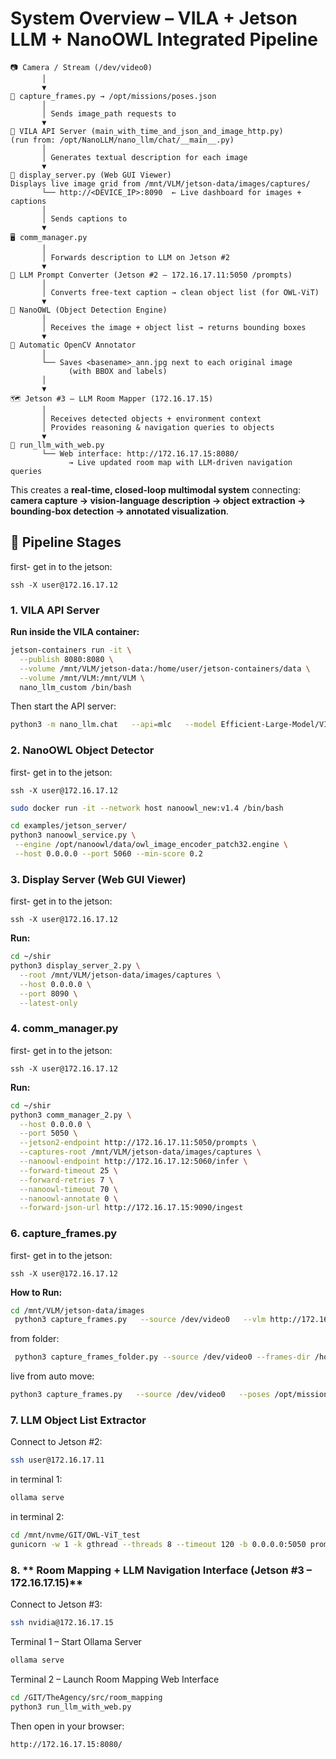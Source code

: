 # **System Overview – VILA + Jetson LLM + NanoOWL Integrated Pipeline**

```
📷 Camera / Stream (/dev/video0)
       │
       ▼
🧩 capture_frames.py → /opt/missions/poses.json
       │
       │ Sends image_path requests to
       ▼
🧠 VILA API Server (main_with_time_and_json_and_image_http.py)
(run from: /opt/NanoLLM/nano_llm/chat/__main__.py)
       │
       │ Generates textual description for each image
       ▼
🌈 display_server.py (Web GUI Viewer)
Displays live image grid from /mnt/VLM/jetson-data/images/captures/
       └── http://<DEVICE_IP>:8090  ← Live dashboard for images + captions
       │
       │ Sends captions to
       ▼
🖥️ comm_manager.py 
       │
       │ Forwards description to LLM on Jetson #2 
       ▼
🧠 LLM Prompt Converter (Jetson #2 – 172.16.17.11:5050 /prompts)
       │
       │ Converts free-text caption → clean object list (for OWL-ViT)
       ▼
🤖 NanoOWL (Object Detection Engine)
       │
       │ Receives the image + object list → returns bounding boxes
       ▼
🎨 Automatic OpenCV Annotator
       │
       └── Saves <basename>_ann.jpg next to each original image
             (with BBOX and labels)
       │
       ▼
🗺️ Jetson #3 – LLM Room Mapper (172.16.17.15)
       │
       │ Receives detected objects + environment context
       │ Provides reasoning & navigation queries to objects
       ▼
🧭 run_llm_with_web.py
       └── Web interface: http://172.16.17.15:8080/
             → Live updated room map with LLM-driven navigation queries

```

This creates a **real-time, closed-loop multimodal system** connecting:
**camera capture → vision-language description → object extraction → bounding-box detection → annotated visualization**.





## 🔹 **Pipeline Stages**
first- get in to the jetson:

```
ssh -X user@172.16.17.12
```
### 1. **VILA API Server**
**Run inside the VILA container:**
```bash
jetson-containers run -it \
  --publish 8080:8080 \
  --volume /mnt/VLM/jetson-data:/home/user/jetson-containers/data \
  --volume /mnt/VLM:/mnt/VLM \
  nano_llm_custom /bin/bash
```

Then start the API server:
```bash
python3 -m nano_llm.chat   --api=mlc   --model Efficient-Large-Model/VILA1.5-3b   --max-context-len 256   --max-new-tokens 32   --save-json-by-image   --server --port 8080 --notify-url http://172.16.17.12:5050/from_vila
```
### 2. **NanoOWL Object Detector**
first- get in to the jetson:

```
ssh -X user@172.16.17.12
```

```bash
sudo docker run -it --network host nanoowl_new:v1.4 /bin/bash
```

 ```bash
cd examples/jetson_server/
python3 nanoowl_service.py \
  --engine /opt/nanoowl/data/owl_image_encoder_patch32.engine \
  --host 0.0.0.0 --port 5060 --min-score 0.2
```

### 3. **Display Server (Web GUI Viewer)**

first- get in to the jetson:

```
ssh -X user@172.16.17.12
```
**Run:**
```bash
cd ~/shir
python3 display_server_2.py \
  --root /mnt/VLM/jetson-data/images/captures \
  --host 0.0.0.0 \
  --port 8090 \
  --latest-only
```


### 4. **comm_manager.py**

first- get in to the jetson:

```
ssh -X user@172.16.17.12
```
**Run:**
```bash
cd ~/shir
python3 comm_manager_2.py \
  --host 0.0.0.0 \
  --port 5050 \
  --jetson2-endpoint http://172.16.17.11:5050/prompts \
  --captures-root /mnt/VLM/jetson-data/images/captures \
  --nanoowl-endpoint http://172.16.17.12:5060/infer \
  --forward-timeout 25 \
  --forward-retries 7 \
  --nanoowl-timeout 70 \
  --nanoowl-annotate 0 \
  --forward-json-url http://172.16.17.15:9090/ingest
```

### 6. **capture_frames.py**
first- get in to the jetson:

```
ssh -X user@172.16.17.12
```
**How to Run:**
```bash
cd /mnt/VLM/jetson-data/images
 python3 capture_frames.py   --source /dev/video0   --vlm http://172.16.17.12:8080/describe --interactive --crop-frac 0.75 --sleep 15
```

from folder:
```bash
 python3 capture_frames_folder.py --source /dev/video0 --frames-dir /home/user/jetson-containers/data/images/captures/2025_10_21___15_37_21/ --loop-sleep 15 --vlm http://172.16.17.12:8080/describe

```
live from auto move:
```bash
python3 capture_frames.py   --source /dev/video0   --poses /opt/missions/poses.json   --gpio-pin 18 --gpio-edge rising --gpio-pull up --gpio-debounce-ms 50   --out captures --crop-frac 0.8   --vlm http://172.16.17.12:8080/describe --flip-180
```

### 7. **LLM Object List Extractor**

Connect to Jetson #2:
```bash
ssh user@172.16.17.11
```
in terminal 1:
```bash
ollama serve
```

in terminal 2:
```bash
cd /mnt/nvme/GIT/OWL-ViT_test
gunicorn -w 1 -k gthread --threads 8 --timeout 120 -b 0.0.0.0:5050 prompt_converter_llm_v2:app
```


### 8. ** Room Mapping + LLM Navigation Interface (Jetson #3 – 172.16.17.15)**
Connect to Jetson #3:
```bash
ssh nvidia@172.16.17.15
```
Terminal 1 – Start Ollama Server
```bash
ollama serve
```

Terminal 2 – Launch Room Mapping Web Interface
```bash
cd /GIT/TheAgency/src/room_mapping
python3 run_llm_with_web.py
```

Then open in your browser:
```bash
http://172.16.17.15:8080/
```